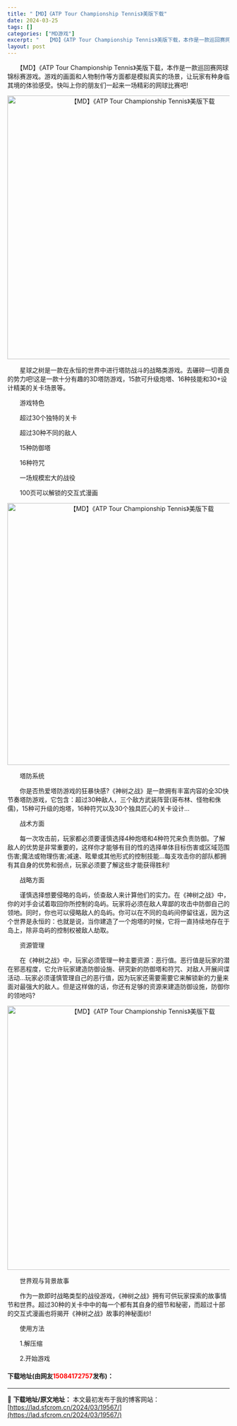 ```yaml
---
title: "【MD】《ATP Tour Championship Tennis》美版下载"
date: 2024-03-25
tags: []
categories: ["MD游戏"]
excerpt: "　　【MD】《ATP Tour Championship Tennis》美版下载，本作是一款巡回赛网球锦标赛游戏。游戏的画面和人物制作等方面都是模拟真实的场景，让玩家有种身临其境的体验感受。快叫上你的朋友们一起来一场精彩的网球比赛吧! 　　星球之树是一款在永恒的世界中进行塔防战斗的战略类游戏。去碾碎&hellip;"
layout: post
---
```


 <p>　　【MD】《ATP Tour Championship Tennis》美版下载，本作是一款巡回赛网球锦标赛游戏。游戏的画面和人物制作等方面都是模拟真实的场景，让玩家有种身临其境的体验感受。快叫上你的朋友们一起来一场精彩的网球比赛吧!</p> <p align="center"><img align="" border="0" src="https://lad.sfcrom.cn/wp-content/uploads/2024/03/20240325_660106552d82d.png" width="598" alt="【MD】《ATP Tour Championship Tennis》美版下载" /></p> <p>　　星球之树是一款在永恒的世界中进行塔防战斗的战略类游戏。去碾碎一切善良的势力吧!这是一款十分有趣的3D塔防游戏，15款可升级炮塔、16种技能和30+设计精美的关卡场景等。</p> <p>　　游戏特色</p> <p>　　超过30个独特的关卡</p> <p>　　超过30种不同的敌人</p> <p>　　15种防御塔</p> <p>　　16种符咒</p> <p>　　一场规模宏大的战役</p> <p>　　100页可以解锁的交互式漫画</p> <p align="center"><img align="" border="0" src="https://lad.sfcrom.cn/wp-content/uploads/2024/03/20240325_66010655c8fde.png" width="594" alt="【MD】《ATP Tour Championship Tennis》美版下载" /></p> <p>　　塔防系统</p> <p>　　你是否热爱塔防游戏的狂暴快感?《神树之战》是一款拥有丰富内容的全3D快节奏塔防游戏，它包含：超过30种敌人，三个敌方武装阵营(哥布林、怪物和侏儒)，15种可升级的炮塔，16种符咒以及30个独具匠心的关卡设计&hellip;</p> <p>　　战术方面</p> <p>　　每一次攻击前，玩家都必须要谨慎选择4种炮塔和4种符咒来负责防御。了解敌人的优势是非常重要的，这样你才能够有目的性的选择单体目标伤害或区域范围伤害;魔法或物理伤害;减速、眩晕或其他形式的控制技能&hellip;每支攻击你的部队都拥有其自身的优势和弱点，玩家必须要了解这些才能获得胜利!</p> <p>　　战略方面</p> <p>　　谨慎选择想要侵略的岛屿，侦查敌人来计算他们的实力。在《神树之战》中，你的对手会试着取回你所控制的岛屿。玩家将必须在敌人卑鄙的攻击中防御自己的领地。同时，你也可以侵略敌人的岛屿。你可以在不同的岛屿间停留往返，因为这个世界是永恒的：也就是说，当你建造了一个炮塔的时候，它将一直持续地存在于岛上，除非岛屿的控制权被敌人劫取。</p> <p>　　资源管理</p> <p>　　在《神树之战》中，玩家必须管理一种主要资源：恶行值。恶行值是玩家的潜在邪恶程度，它允许玩家建造防御设施、研究新的防御塔和符咒、对敌人开展间谍活动&hellip;玩家必须谨慎管理自己的恶行值，因为玩家还需要需要它来解锁新的力量来面对最强大的敌人。但是这样做的话，你还有足够的资源来建造防御设施，防御你的领地吗?</p> <p align="center"><img align="" border="0" src="https://lad.sfcrom.cn/wp-content/uploads/2024/03/20240325_6601065691a32.png" width="599" alt="【MD】《ATP Tour Championship Tennis》美版下载" /></p> <p>　　世界观与背景故事</p> <p>　　作为一款即时战略类型的战役游戏，《神树之战》拥有可供玩家探索的故事情节和世界。超过30种的关卡中中的每一个都有其自身的细节和秘密，而超过十部的交互式漫画也将揭开《神树之战》故事的神秘面纱!</p> <p>　　使用方法</p> <p>　　1.解压缩</p> <p>　　2.开始游戏</p> <p><h4>下载地址(由网友<font color="red">15084172757</font>发布)：</h4></p> 

---
📖 **下载地址/原文地址：** 本文最初发布于我的博客网站：[https://lad.sfcrom.cn/2024/03/19567/](https://lad.sfcrom.cn/2024/03/19567/)

